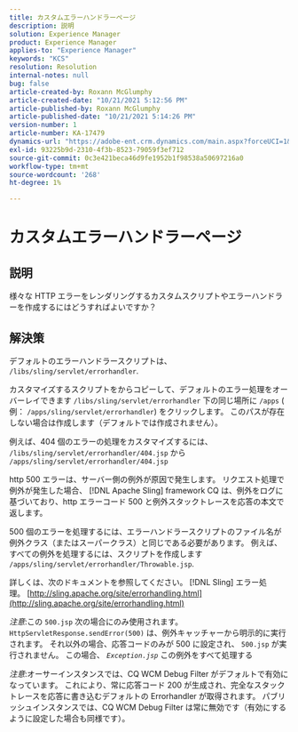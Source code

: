 ```yaml
---
title: カスタムエラーハンドラーページ
description: 説明
solution: Experience Manager
product: Experience Manager
applies-to: "Experience Manager"
keywords: "KCS"
resolution: Resolution
internal-notes: null
bug: false
article-created-by: Roxann McGlumphy
article-created-date: "10/21/2021 5:12:56 PM"
article-published-by: Roxann McGlumphy
article-published-date: "10/21/2021 5:14:26 PM"
version-number: 1
article-number: KA-17479
dynamics-url: "https://adobe-ent.crm.dynamics.com/main.aspx?forceUCI=1&pagetype=entityrecord&etn=knowledgearticle&id=4c665521-9232-ec11-b6e5-000d3a5ba97a"
exl-id: 93225b9d-2310-4f3b-8523-79059f3ef712
source-git-commit: 0c3e421beca46d9fe1952b1f98538a50697216a0
workflow-type: tm+mt
source-wordcount: '268'
ht-degree: 1%

---
```


# カスタムエラーハンドラーページ

## 説明


様々な HTTP エラーをレンダリングするカスタムスクリプトやエラーハンドラーを作成するにはどうすればよいですか？


## 解決策


デフォルトのエラーハンドラースクリプトは、 `/libs/sling/servlet/errorhandler`.

カスタマイズするスクリプトをからコピーして、デフォルトのエラー処理をオーバーレイできます `/libs/sling/servlet/errorhandler` 下の同じ場所に `/apps` ( 例： `/apps/sling/servlet/errorhandler`) をクリックします。 このパスが存在しない場合は作成します（デフォルトでは作成されません）。

例えば、404 個のエラーの処理をカスタマイズするには、 `/libs/sling/servlet/errorhandler/404.jsp` から `/apps/sling/servlet/errorhandler/404.jsp`

http 500 エラーは、サーバー側の例外が原因で発生します。 リクエスト処理で例外が発生した場合、 [!DNL Apache Sling] framework CQ は、例外をログに基づいており、http エラーコード 500 と例外スタックトレースを応答の本文で返します。

500 個のエラーを処理するには、エラーハンドラースクリプトのファイル名が例外クラス（またはスーパークラス）と同じである必要があります。 例えば、すべての例外を処理するには、スクリプトを作成します `/apps/sling/servlet/errorhandler/Throwable.jsp`.

詳しくは、次のドキュメントを参照してください。 [!DNL Sling] エラー処理。 [http://sling.apache.org/site/errorhandling.html](http://sling.apache.org/site/errorhandling.html)

*注意*:この `500.jsp` 次の場合にのみ使用されます。 `HttpServletResponse.sendError(500)` は、例外キャッチャーから明示的に実行されます。
それ以外の場合、応答コードのみが 500 に設定され、 `500.jsp` が実行されません。
この場合、 *`Exception.jsp`* この例外をすべて処理する

*注意*:オーサーインスタンスでは、CQ WCM Debug Filter がデフォルトで有効になっています。 これにより、常に応答コード 200 が生成され、完全なスタックトレースを応答に書き込むデフォルトの Errorhandler が取得されます。 パブリッシュインスタンスでは、CQ WCM Debug Filter は常に無効です（有効にするように設定した場合も同様です）。

